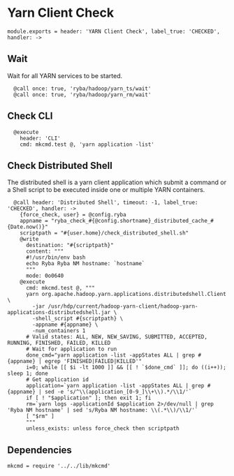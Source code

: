 
# Yarn Client Check

    module.exports = header: 'YARN Client Check', label_true: 'CHECKED', handler: ->

## Wait

Wait for all YARN services to be started.

      @call once: true, 'ryba/hadoop/yarn_ts/wait'
      @call once: true, 'ryba/hadoop/yarn_rm/wait'
      
## Check CLI

      @execute
        header: 'CLI'
        cmd: mkcmd.test @, 'yarn application -list'

## Check Distributed Shell

The distributed shell is a yarn client application which submit a command or a
Shell script to be executed inside one or multiple YARN containers.

      @call header: 'Distributed Shell', timeout: -1, label_true: 'CHECKED', handler: ->
        {force_check, user} = @config.ryba
        appname = "ryba_check_#{@config.shortname}_distributed_cache_#{Date.now()}"
        scriptpath = "#{user.home}/check_distributed_shell.sh"
        @write
          destination: "#{scriptpath}"
          content: """
          #!/usr/bin/env bash
          echo Ryba Ryba NM hostname: `hostname`
          """
          mode: 0o0640
        @execute
          cmd: mkcmd.test @, """
          yarn org.apache.hadoop.yarn.applications.distributedshell.Client \
            -jar /usr/hdp/current/hadoop-yarn-client/hadoop-yarn-applications-distributedshell.jar \
            -shell_script #{scriptpath} \
            -appname #{appname} \
            -num_containers 1
          # Valid states: ALL, NEW, NEW_SAVING, SUBMITTED, ACCEPTED, RUNNING, FINISHED, FAILED, KILLED 
          # Wait for application to run
          done_cmd="yarn application -list -appStates ALL | grep #{appname} | egrep 'FINISHED|FAILED|KILLED'"
          i=0; while [[ $i -lt 1000 ]] && [[ ! `$done_cmd` ]]; do ((i++)); sleep 1; done
          # Get application id
          application=`yarn application -list -appStates ALL | grep #{appname} | sed -e 's/^\\(application_[0-9_]\\+\\).*/\\1/'`
          if [ ! "$application" ]; then exit 1; fi
          rm=`yarn logs -applicationId $application 2>/dev/null | grep 'Ryba NM hostname' | sed 's/Ryba NM hostname: \\(.*\\)/\\1/'`
          [ "$rm" ]
          """
          unless_exists: unless force_check then scriptpath

## Dependencies

    mkcmd = require '../../lib/mkcmd'
